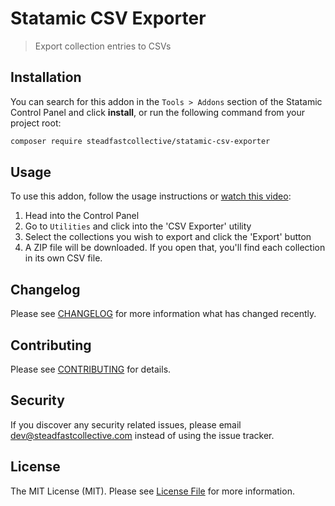 # Statamic CSV Exporter

> Export collection entries to CSVs

## Installation

You can search for this addon in the `Tools > Addons` section of the Statamic Control Panel and click **install**, or run the following command from your project root:

``` bash
composer require steadfastcollective/statamic-csv-exporter
```

## Usage

To use this addon, follow the usage instructions or [watch this video](https://www.loom.com/share/2d4f2777408a47b1b53d283a0db2cba4):

1. Head into the Control Panel
2. Go to `Utilities` and click into the 'CSV Exporter' utility
3. Select the collections you wish to export and click the 'Export' button
4. A ZIP file will be downloaded. If you open that, you'll find each collection in its own CSV file.

## Changelog

Please see [CHANGELOG](https://github.com/steadfast-collective/statamic-csv-exporter/blob/master/CHANGELOG.md) for more information what has changed recently.

## Contributing

Please see [CONTRIBUTING](https://github.com/steadfast-collective/statamic-csv-exporter/blob/master/CONTRIBUTING.md) for details.

## Security

If you discover any security related issues, please email [dev@steadfastcollective.com](mailto:dev@steadfastcollective.com) instead of using the issue tracker.

## License

The MIT License (MIT). Please see [License File](https://github.com/steadfast-collective/statamic-csv-exporter/blob/master/LICENSE.md) for more information.
